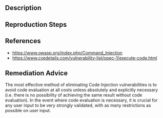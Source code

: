 ## Description


## Reproduction Steps


## References

- https://www.owasp.org/index.php/Command_Injection
- https://www.cvedetails.com/vulnerability-list/opec-1/execute-code.html


## Remediation Advice

The most effective method of eliminating Code Injection vulnerabilities is to avoid code evaluation at all costs unless absolutely and explicitly necessary (i.e. there is no possibility of achieving the same result without code evaluation). In the event where code evaluation is necessary, it is crucial for any user input to be very strongly validated, with as many restrictions as possible on user input.

